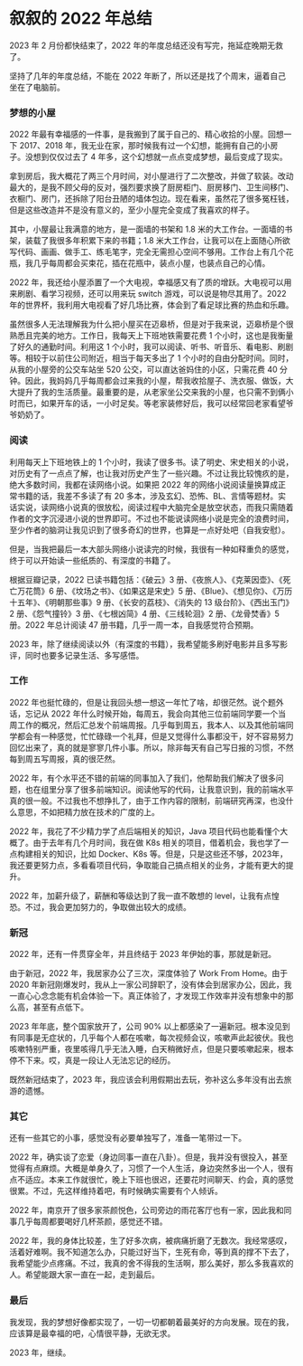 # 叙叙的 2022 年总结

2023 年 2 月份都快结束了，2022 年的年度总结还没有写完，拖延症晚期无救了。

坚持了几年的年度总结，不能在 2022 年断了，所以还是找了个周末，逼着自己坐在了电脑前。

### 梦想的小屋

2022 年最有幸福感的一件事，是我搬到了属于自己的、精心收拾的小屋。回想一下 2017、2018 年，我无业在家，那时候我有过一个幻想，能拥有自己的小房子。没想到仅仅过去了 4 年多，这个幻想就一点点变成梦想，最后变成了现实。

拿到房后，我大概花了两三个月时间，对小屋进行了二次整改，并做了软装。改动最大的，是我不顾父母的反对，强烈要求换了厨房柜门、厨房移门、卫生间移门、衣橱门、房门，还拆除了阳台丑陋的墙体包边。现在看来，虽然花了很多冤枉钱，但是这些改造并不是没有意义的，至少小屋完全变成了我喜欢的样子。

其中，小屋最让我满意的地方，是一面墙的书架和 1.8 米的大工作台。一面墙的书架，装载了我很多年积累下来的书籍；1.8 米大工作台，让我可以在上面随心所欲写代码、画画、做手工、练毛笔字，完全无需担心空间不够用。工作台上有几个花瓶，我几乎每周都会买束花，插在花瓶中，装点小屋，也装点自己的心情。

2022 年，我还给小屋添置了一个大电视，幸福感又有了质的增跃。大电视可以用来刷剧、看学习视频，还可以用来玩 switch 游戏，可以说是物尽其用了。2022 年的世界杯，我利用大电视看了好几场比赛，体会到了看足球比赛的热血和乐趣。

虽然很多人无法理解我为什么把小屋买在迈皋桥，但是对于我来说，迈皋桥是个很熟悉且完美的地方。工作日，我每天上下班地铁需要花费 1 个小时，这也是我衡量了好久的通勤时间。利用这 1 个小时，我可以阅读、听书、听音乐、看电影、刷剧等。相较于以前住公司附近，相当于每天多出了 1 个小时的自由分配时间。同时，从我的小屋旁的公交车站坐 520 公交，可以直达爸妈住的小区，只需花费 40 分钟。因此，我妈妈几乎每周都会过来我的小屋，帮我收拾屋子、洗衣服、做饭，大大提升了我的生活质量。最重要的是，从老家坐公交来我的小屋，也只需不到俩小时而已，如果开车的话，一小时足矣。等老家装修好后，我可以经常回老家看望爷爷奶奶了。

### 阅读

利用每天上下班地铁上的 1 个小时，我读了很多书。读了明史、宋史相关的小说，对历史有了一点点了解，也让我对历史产生了一些兴趣。不过让我比较愧疚的是，绝大多数时间，我都在读网络小说。如果把 2022 年的网络小说阅读量换算成正常书籍的话，我差不多读了有 20 多本，涉及玄幻、恐怖、BL、言情等题材。实话实说，读网络小说真的很放松，阅读过程中大脑完全是放空状态，而我只需随着作者的文字沉浸进小说的世界即可。不过也不能说读网络小说是完全的浪费时间，至少作者的脑洞让我见识到了很多奇幻的世界，也算是一点好处吧（自我安慰）。

但是，当我把最后一本大部头网络小说读完的时候，我很有一种如释重负的感觉，终于可以开始读一些纸质的、有深度的书籍了。

根据豆瓣记录，2022 已读书籍包括：《破云》3 册、《夜旅人》、《克莱因壶》、《死亡万花筒》6 册、《坟场之书》、《如果这是宋史》5 册、《Blue》、《想见你》、《万历十五年》、《明朝那些事》9 册、《长安的荔枝》、《消失的 13 级台阶》、《西出玉门》2 册、《怨气撞铃》3 册、《七根凶简》4 册、《三线轮洄》2 册、《龙骨焚香》5 册。2022 年总计阅读 47 册书籍，几乎一周一本，自我感觉符合预期。

2023 年，除了继续阅读以外（有深度的书籍），我希望能多刷好电影并且多写影评，同时也要多记录生活、多写感悟。

### 工作

2022 年也挺忙碌的，但是让我回头想一想这一年忙了啥，却很茫然。说个题外话，忘记从 2022 年什么时候开始，每周五，我会向其他三位前端同学要一个当周工作的概况，然后汇总发个前端周报。几乎每到周五，我本人、以及其他前端同学都会有一种感觉，忙忙碌碌一个礼拜，但是又觉得什么事都没干，好不容易努力回忆出来了，真的就是寥寥几件小事。所以，除非每天有自己写日报的习惯，不然每到周五写周报，真的很茫然。

2022 年，有个水平还不错的前端的同事加入了我们，他帮助我们解决了很多问题，也在组里分享了很多前端知识。阅读他写的代码，让我意识到，我的前端水平真的很一般。不过我也不想挣扎了，由于工作内容的限制，前端研究再深，也没什么意思，不如把精力放在技术的广度的上。

2022 年，我花了不少精力学了点后端相关的知识，Java 项目代码也能看懂个大概了。由于去年有几个月时间，我在做 K8s 相关的项目，借着机会，我也学了一点构建相关的知识，比如 Docker、K8s 等。但是，只是这些还不够，2023年，我还要更努力点，多看看项目代码，争取能自己搞点相关的业务，才能有更大的提升。

2022 年，加薪升级了，薪酬和等级达到了我一直不敢想的 level，让我有点惶恐。不过，我会更加努力的，争取做出较大的成绩。

### 新冠

2022 年，还有一件贯穿全年，并且终结于 2023 年伊始的事，那就是新冠。

由于新冠，2022 年，我居家办公了三次，深度体验了 Work From Home。由于 2020 年新冠刚爆发时，我从上一家公司辞职了，没有体会到居家办公，因此，我一直心心念念能有机会体验一下。真正体验了，才发现工作效率并没有想象中的那么高，甚至有点低下。

2023 年年底，整个国家放开了，公司 90% 以上都感染了一遍新冠。根本没见到有同事是无症状的，几乎每个人都在咳嗽，每次视频会议，咳嗽声此起彼伏。我也咳嗽特别严重，夜里咳得几乎无法入睡，白天稍微好点，但是只要咳嗽起来，根本停不下来。哎，真是一段让人无法忘记的经历。

既然新冠结束了，2023 年，我应该会利用假期出去玩，弥补这么多年没有出去旅游的遗憾。

### 其它

还有一些其它的小事，感觉没有必要单独写了，准备一笔带过一下。

2022 年，确实谈了恋爱（身边同事一直在八卦）。但是，我并没有很投入，甚至觉得有点麻烦。大概是单身久了，习惯了一个人生活，身边突然多出一个人，很有点不适应。本来工作就很忙，晚上下班也很迟，还要花时间聊天、约会，真的感觉很累。不过，先这样维持着吧，有时候确实需要有个人倾诉。

2022 年，南京开了很多家茶颜悦色，公司旁边的雨花客厅也有一家，因此我和同事几乎每周都要喝好几杯茶颜，感觉还不错。

2022 年，我的身体比较差，生了好多次病，被病痛折磨了无数次。我经常感叹，活着好难啊。我不知道怎么办，只能过好当下，生死有命，等到真的撑不下去了，我希望能少点疼痛。不过，我真的舍不得我的生活啊，那么美好，那么多我喜欢的人。希望能跟大家一直在一起，走到最后。

### 最后

我发现，我的梦想好像都实现了，一切一切都朝着最美好的方向发展。现在的我，应该算是最幸福的吧，心情很平静，无欲无求。

2023 年，继续。
